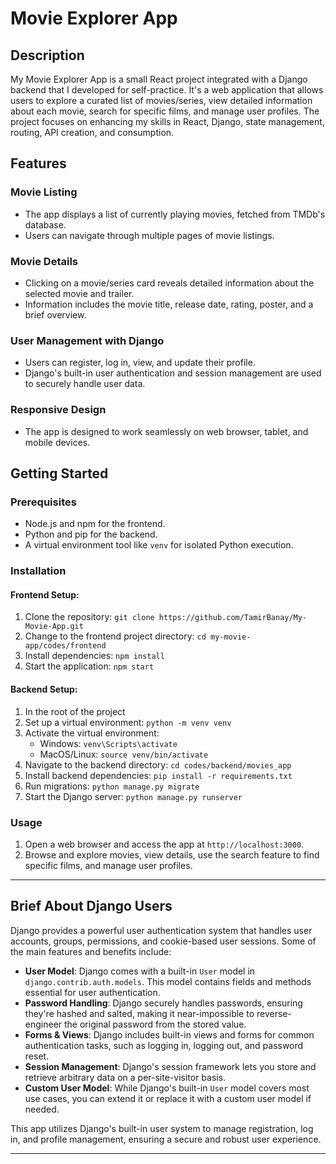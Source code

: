 # Movie Explorer App

## Description

My Movie Explorer App is a small React project integrated with a Django backend that I developed for self-practice. It's a web application that allows users to explore a curated list of movies/series, view detailed information about each movie, search for specific films, and manage user profiles. The project focuses on enhancing my skills in React, Django, state management, routing, API creation, and consumption.

## Features

### Movie Listing

- The app displays a list of currently playing movies, fetched from TMDb's database.
- Users can navigate through multiple pages of movie listings.

### Movie Details

- Clicking on a movie/series card reveals detailed information about the selected movie and trailer.
- Information includes the movie title, release date, rating, poster, and a brief overview.

### User Management with Django

- Users can register, log in, view, and update their profile.
- Django's built-in user authentication and session management are used to securely handle user data.

### Responsive Design

- The app is designed to work seamlessly on web browser, tablet, and mobile devices.

## Getting Started

### Prerequisites

- Node.js and npm for the frontend.
- Python and pip for the backend.
- A virtual environment tool like `venv` for isolated Python execution.

### Installation

#### Frontend Setup:

1. Clone the repository: `git clone https://github.com/TamirBanay/My-Movie-App.git`
2. Change to the frontend project directory: `cd my-movie-app/codes/frontend`
3. Install dependencies: `npm install`
4. Start the application: `npm start`

#### Backend Setup:
1. In the root of the project
2. Set up a virtual environment: `python -m venv venv`
3. Activate the virtual environment:
   - Windows: `venv\Scripts\activate`
   - MacOS/Linux: `source venv/bin/activate` 
4. Navigate to the backend directory: `cd codes/backend/movies_app`
5. Install backend dependencies: `pip install -r requirements.txt`
6. Run migrations: `python manage.py migrate`
7. Start the Django server: `python manage.py runserver`

### Usage

1. Open a web browser and access the app at `http://localhost:3000`.
2. Browse and explore movies, view details, use the search feature to find specific films, and manage user profiles.

---

## Brief About Django Users

Django provides a powerful user authentication system that handles user accounts, groups, permissions, and cookie-based user sessions. Some of the main features and benefits include:

- **User Model**: Django comes with a built-in `User` model in `django.contrib.auth.models`. This model contains fields and methods essential for user authentication.
- **Password Handling**: Django securely handles passwords, ensuring they're hashed and salted, making it near-impossible to reverse-engineer the original password from the stored value.
- **Forms & Views**: Django includes built-in views and forms for common authentication tasks, such as logging in, logging out, and password reset.
- **Session Management**: Django's session framework lets you store and retrieve arbitrary data on a per-site-visitor basis.
- **Custom User Model**: While Django's built-in `User` model covers most use cases, you can extend it or replace it with a custom user model if needed.

This app utilizes Django's built-in user system to manage registration, log in, and profile management, ensuring a secure and robust user experience.

---
